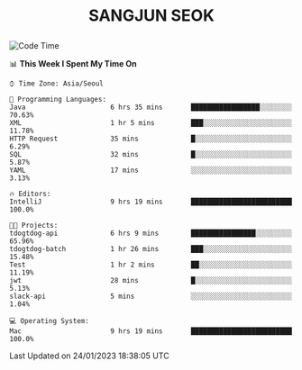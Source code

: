 <h1>
 <p align="center">
   SANGJUN SEOK
 </p>
</h1>

<!--START_SECTION:waka-->
![Code Time](http://img.shields.io/badge/Code%20Time-2%2C177%20hrs%2026%20mins-blue)

📊 **This Week I Spent My Time On** 

```text
⌚︎ Time Zone: Asia/Seoul

💬 Programming Languages: 
Java                     6 hrs 35 mins       █████████████████░░░░░░░░   70.63% 
XML                      1 hr 5 mins         ███░░░░░░░░░░░░░░░░░░░░░░   11.78% 
HTTP Request             35 mins             █░░░░░░░░░░░░░░░░░░░░░░░░   6.29% 
SQL                      32 mins             █░░░░░░░░░░░░░░░░░░░░░░░░   5.87% 
YAML                     17 mins             ░░░░░░░░░░░░░░░░░░░░░░░░░   3.13%

🔥 Editors: 
IntelliJ                 9 hrs 19 mins       █████████████████████████   100.0%

🐱‍💻 Projects: 
tdogtdog-api             6 hrs 9 mins        ████████████████░░░░░░░░░   65.96% 
tdogtdog-batch           1 hr 26 mins        ███░░░░░░░░░░░░░░░░░░░░░░   15.48% 
Test                     1 hr 2 mins         ██░░░░░░░░░░░░░░░░░░░░░░░   11.19% 
jwt                      28 mins             █░░░░░░░░░░░░░░░░░░░░░░░░   5.13% 
slack-api                5 mins              ░░░░░░░░░░░░░░░░░░░░░░░░░   1.04%

💻 Operating System: 
Mac                      9 hrs 19 mins       █████████████████████████   100.0%

```


 Last Updated on 24/01/2023 18:38:05 UTC
<!--END_SECTION:waka-->
